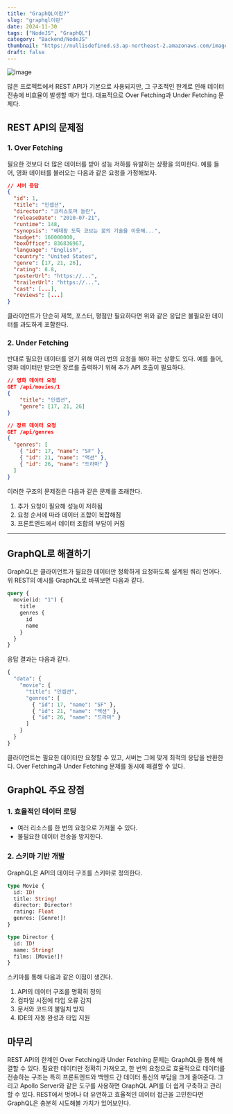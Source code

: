 ```yaml
---
title: "GraphQL이란?"
slug: "graphql이란"
date: 2024-11-30
tags: ["NodeJS", "GraphQL"]
category: "Backend/NodeJS"
thumbnail: "https://nullisdefined.s3.ap-northeast-2.amazonaws.com/images/35467ed7b1bf2f0acd84f17735f7f7b7.png"
draft: false
---
```

![image](https://nullisdefined.s3.ap-northeast-2.amazonaws.com/images/35467ed7b1bf2f0acd84f17735f7f7b7.png)

많은 프로젝트에서 REST API가 기본으로 사용되지만, 그 구조적인 한계로 인해 데이터 전송에 비효율이 발생할 때가 있다. 대표적으로 Over Fetching과 Under Fetching 문제다.

## REST API의 문제점
### 1. Over Fetching
필요한 것보다 더 많은 데이터를 받아 성능 저하를 유발하는 상황을 의미한다. 예를 들어, 영화 데이터를 불러오는 다음과 같은 요청을 가정해보자.

```json
// 서버 응답
{
  "id": 1,
  "title": "인셉션",
  "director": "크리스토퍼 놀란",
  "releaseDate": "2010-07-21",
  "runtime": 148,
  "synopsis": "베테랑 도둑 코브는 꿈의 기술을 이용해...",
  "budget": 160000000,
  "boxOffice": 836836967,
  "language": "English",
  "country": "United States",
  "genre": [17, 21, 26],
  "rating": 8.8,
  "posterUrl": "https://...",
  "trailerUrl": "https://...",
  "cast": [...],
  "reviews": [...]
}
```

클라이언트가 단순히 제목, 포스터, 평점만 필요하다면 위와 같은 응답은 불필요한 데이터를 과도하게 포함한다.

### 2. Under Fetching
반대로 필요한 데이터를 얻기 위해 여러 번의 요청을 해야 하는 상황도 있다. 예를 들어, 영화 데이터만 받으면 장르를 출력하기 위해 추가 API 호출이 필요하다.
```json
// 영화 데이터 요청
GET /api/movies/1
{
	"title": "인셉션",
	"genre": [17, 21, 26]
}
```

```json
// 장르 데이터 요청
GET /api/genres
{
  "genres": [
    { "id": 17, "name": "SF" },
    { "id": 21, "name": "액션" },
    { "id": 26, "name": "드라마" }
  ]
}
```

이러한 구조의 문제점은 다음과 같은 문제를 초래한다.
1. 추가 요청이 필요해 성능이 저하됨
2. 요청 순서에 따라 데이터 조합이 복잡해짐
3. 프론트엔드에서 데이터 조합의 부담이 커짐

---
## GraphQL로 해결하기
GraphQL은 클라이언트가 필요한 데이터만 정확하게 요청하도록 설계된 쿼리 언어다.
위 REST의 예시를 GraphQL로 바꿔보면 다음과 같다.

```graphql
query {
  movie(id: "1") {
    title
    genres { 
      id
      name
    }
  }
}
```
응답 결과는 다음과 같다.

```graphql
{
  "data": {
    "movie": {
      "title": "인셉션",
      "genres": [
        { "id": 17, "name": "SF" },
        { "id": 21, "name": "액션" },
        { "id": 26, "name": "드라마" }
      ]
    }
  }
}
```

클라이언트는 필요한 데이터만 요청할 수 있고, 서버는 그에 맞게 최적의 응답을 반환한다. Over Fetching과 Under Fetching 문제를 동시에 해결할 수 있다.

## GraphQL 주요 장점
### 1. 효율적인 데이터 로딩
- 여러 리소스를 한 번의 요청으로 가져올 수 있다.
- 불필요한 데이터 전송을 방지한다.

### 2. 스키마 기반 개발
GraphQL은 API의 데이터 구조를 스키마로 정의한다.
```graphql
type Movie {
  id: ID!
  title: String!
  director: Director!
  rating: Float
  genres: [Genre!]!
}

type Director {
  id: ID!
  name: String!
  films: [Movie!]!
}
```

스키마를 통해 다음과 같은 이점이 생긴다.
1. API의 데이터 구조를 명확히 정의
2. 컴파일 시점에 타입 오류 감지
3. 문서와 코드의 불일치 방지
4. IDE의 자동 완성과 타입 지원

## 마무리
REST API의 한계인 Over Fetching과 Under Fetching 문제는 GraphQL을 통해 해결할 수 있다. 필요한 데이터만 정확히 가져오고, 한 번의 요청으로 효율적으로 데이터를 전송하는 구조는 특히 프론트엔드와 백엔드 간 데이터 통신의 부담을 크게 줄여준다. 그리고 Apollo Server와 같은 도구를 사용하면 GraphQL API를 더 쉽게 구축하고 관리할 수 있다. REST에서 벗어나 더 유연하고 효율적인 데이터 접근을 고민한다면 GraphQL은 충분히 시도해볼 가치가 있어보인다.